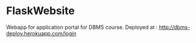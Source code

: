 # FlaskWebsite
Webapp for application portal for DBMS course.
Deployed at : http://dbms-deploy.herokuapp.com/login
